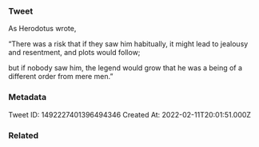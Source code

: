 ### Tweet
As Herodotus wrote,

“There was a risk that if they saw him habitually, it might lead to jealousy and resentment, and plots would follow;

but if nobody saw him, the legend would grow that he was a being of a different order from mere men.”

### Metadata
Tweet ID: 1492227401396494346
Created At: 2022-02-11T20:01:51.000Z

### Related

